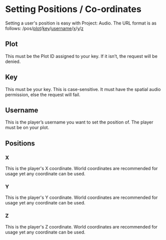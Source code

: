 # Setting Positions / Co-ordinates
Setting a user's position is easy with Project: Audio. The URL format is as follows: /pos/[plot](#plot)/[key](#key)/[username](#username)/[x](#x)/[y](#y)/[z](#z)
## Plot
This must be the Plot ID assigned to your key. If it isn’t, the request will be denied.
## Key
This must be your key. This is case-sensitive. It must have the spatial audio permission, else the request will fail.
## Username
This is the player’s username you want to set the position of. The player must be on your plot.
## Positions
### X
This is the player's X coordinate. World coordinates are recommended for usage yet any coordinate can be used.
### Y
This is the player's Y coordinate. World coordinates are recommended for usage yet any coordinate can be used.
### Z
This is the player's Z coordinate. World coordinates are recommended for usage yet any coordinate can be used.
